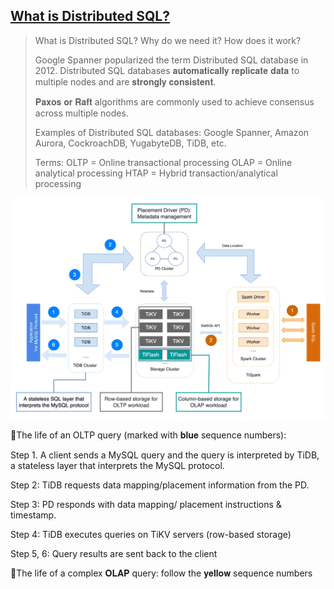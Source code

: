 ## [What is Distributed SQL?](https://twitter.com/alexxubyte/status/1542531936706392064)

> What is Distributed SQL? Why do we need it? How does it work?
>
> Google Spanner popularized the term Distributed SQL database in 2012. Distributed SQL databases 𝐚𝐮𝐭𝐨𝐦𝐚𝐭𝐢𝐜𝐚𝐥𝐥𝐲 𝐫𝐞𝐩𝐥𝐢𝐜𝐚𝐭𝐞 𝐝𝐚𝐭𝐚 to multiple nodes and are 𝐬𝐭𝐫𝐨𝐧𝐠𝐥𝐲 𝐜𝐨𝐧𝐬𝐢𝐬𝐭𝐞𝐧𝐭.
> 
> 𝐏𝐚𝐱𝐨𝐬 𝐨𝐫 𝐑𝐚𝐟𝐭 algorithms are commonly used to achieve consensus across multiple nodes.
>
> Examples of Distributed SQL databases: Google Spanner, Amazon Aurora, CockroachDB, YugabyteDB, TiDB, etc.
>
> Terms:
OLTP = Online transactional processing
OLAP = Online analytical processing
HTAP = Hybrid transaction/analytical processing
> 

![dis_sql](dis_sql.jpeg)

🔹The life of an OLTP query (marked with 𝐛𝐥𝐮𝐞 sequence numbers):

Step 1. A client sends a MySQL query and the query is interpreted by TiDB, a stateless layer that interprets the MySQL protocol.

Step 2: TiDB requests data mapping/placement information from the PD.

Step 3: PD responds with data mapping/ placement instructions & timestamp.

Step 4: TiDB executes queries on TiKV servers (row-based storage)

Step 5, 6: Query results are sent back to the client

🔹The life of a complex 𝐎𝐋𝐀𝐏 query: follow the 𝐲𝐞𝐥𝐥𝐨𝐰 sequence numbers